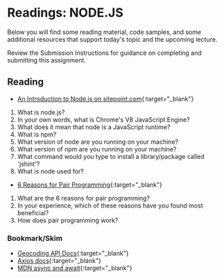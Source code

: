 # Readings: NODE.JS

Below you will find some reading material, code samples, and some additional resources that support today's topic and the upcoming lecture.

Review the Submission Instructions for guidance on completing and submitting this assignment.

## Reading

- [An Introduction to Node.js on sitepoint.com](https://www.sitepoint.com/an-introduction-to-node-js){:target="_blank"}

1. What is node.js?
1. In your own words, what is Chrome's V8 JavaScript Engine?
1. What does it mean that node is a JavaScript runtime?
1. What is npm?
1. What version of node are you running on your machine?
1. What version of npm are you running on your machine?
1. What command would you type to install a library/package called 'jshint'?
1. What is node used for?

- [6 Reasons for Pair Programming](https://www.codefellows.org/blog/6-reasons-for-pair-programming/){:target="_blank"}

1. What are the 6 reasons for pair programming?
1. In your experience, which of these reasons have you found most beneficial?
1. How does pair programming work?

<!-- ## Additional Resources

PLACEHOLDER

### Videos

PLACEHOLDER -->

### Bookmark/Skim

- [Geocoding API Docs](https://locationiq.com/){:target="_blank"}
- [Axios docs](https://www.npmjs.com/package/axios){:target="_blank"}
- [MDN async and await](https://developer.mozilla.org/en-US/docs/Learn/JavaScript/Asynchronous/Async_await){:target="_blank"}
